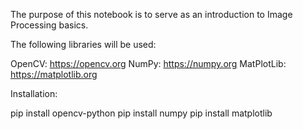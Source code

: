 The purpose of this notebook is to serve as an introduction to Image Processing basics. 

The following libraries will be used:

OpenCV: https://opencv.org
NumPy: https://numpy.org
MatPlotLib: https://matplotlib.org

Installation: 

pip install opencv-python
pip install numpy
pip install matplotlib

